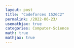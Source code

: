 ```yaml
---
layout: post
title: "Codeforces 1526C2"
permalink: /2022-06-23/
usemathjax: true
categories: Computer-Science
math: true
mathjax: true
---  
```



